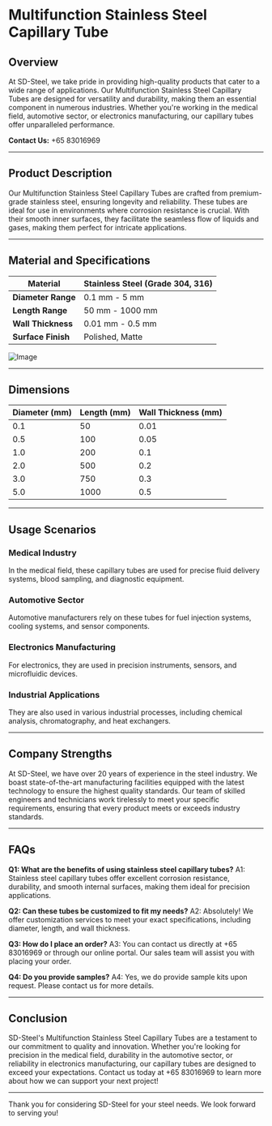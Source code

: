 # Multifunction Stainless Steel Capillary Tube

## Overview

At SD-Steel, we take pride in providing high-quality products that cater to a wide range of applications. Our Multifunction Stainless Steel Capillary Tubes are designed for versatility and durability, making them an essential component in numerous industries. Whether you're working in the medical field, automotive sector, or electronics manufacturing, our capillary tubes offer unparalleled performance.

**Contact Us:** +65 83016969

---

## Product Description

Our Multifunction Stainless Steel Capillary Tubes are crafted from premium-grade stainless steel, ensuring longevity and reliability. These tubes are ideal for use in environments where corrosion resistance is crucial. With their smooth inner surfaces, they facilitate the seamless flow of liquids and gases, making them perfect for intricate applications.

---

## Material and Specifications

| **Material**         | Stainless Steel (Grade 304, 316) |
|----------------------|----------------------------------|
| **Diameter Range**   | 0.1 mm - 5 mm                    |
| **Length Range**     | 50 mm - 1000 mm                  |
| **Wall Thickness**   | 0.01 mm - 0.5 mm                 |
| **Surface Finish**   | Polished, Matte                  |

![Image](https://github.com/user-attachments/assets/2567258e-e124-4816-932d-1809bd27ef0b)

---

## Dimensions

| **Diameter (mm)** | **Length (mm)** | **Wall Thickness (mm)** |
|-------------------|-----------------|-------------------------|
| 0.1               | 50              | 0.01                    |
| 0.5               | 100             | 0.05                    |
| 1.0               | 200             | 0.1                     |
| 2.0               | 500             | 0.2                     |
| 3.0               | 750             | 0.3                     |
| 5.0               | 1000            | 0.5                     |

---

## Usage Scenarios

### Medical Industry
In the medical field, these capillary tubes are used for precise fluid delivery systems, blood sampling, and diagnostic equipment.

### Automotive Sector
Automotive manufacturers rely on these tubes for fuel injection systems, cooling systems, and sensor components.

### Electronics Manufacturing
For electronics, they are used in precision instruments, sensors, and microfluidic devices.

### Industrial Applications
They are also used in various industrial processes, including chemical analysis, chromatography, and heat exchangers.

---

## Company Strengths

At SD-Steel, we have over 20 years of experience in the steel industry. We boast state-of-the-art manufacturing facilities equipped with the latest technology to ensure the highest quality standards. Our team of skilled engineers and technicians work tirelessly to meet your specific requirements, ensuring that every product meets or exceeds industry standards.

---

## FAQs

**Q1: What are the benefits of using stainless steel capillary tubes?**
A1: Stainless steel capillary tubes offer excellent corrosion resistance, durability, and smooth internal surfaces, making them ideal for precision applications.

**Q2: Can these tubes be customized to fit my needs?**
A2: Absolutely! We offer customization services to meet your exact specifications, including diameter, length, and wall thickness.

**Q3: How do I place an order?**
A3: You can contact us directly at +65 83016969 or through our online portal. Our sales team will assist you with placing your order.

**Q4: Do you provide samples?**
A4: Yes, we do provide sample kits upon request. Please contact us for more details.

---

## Conclusion

SD-Steel's Multifunction Stainless Steel Capillary Tubes are a testament to our commitment to quality and innovation. Whether you're looking for precision in the medical field, durability in the automotive sector, or reliability in electronics manufacturing, our capillary tubes are designed to exceed your expectations. Contact us today at +65 83016969 to learn more about how we can support your next project!

---

Thank you for considering SD-Steel for your steel needs. We look forward to serving you!